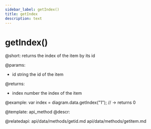 ```yaml
---
sidebar_label: getIndex()
title: getIndex
description: text
---
```


# getIndex()

@short:
returns the index of the item by its id

@params:

- id		string			the id of the item


@returns:

- index		number			the index of the item


@example:
var index = diagram.data.getIndex("1"); // -> returns 0

@template: api_method
@descr:

@relatedapi:
api/data/methods/getid.md
api/data/methods/getitem.md